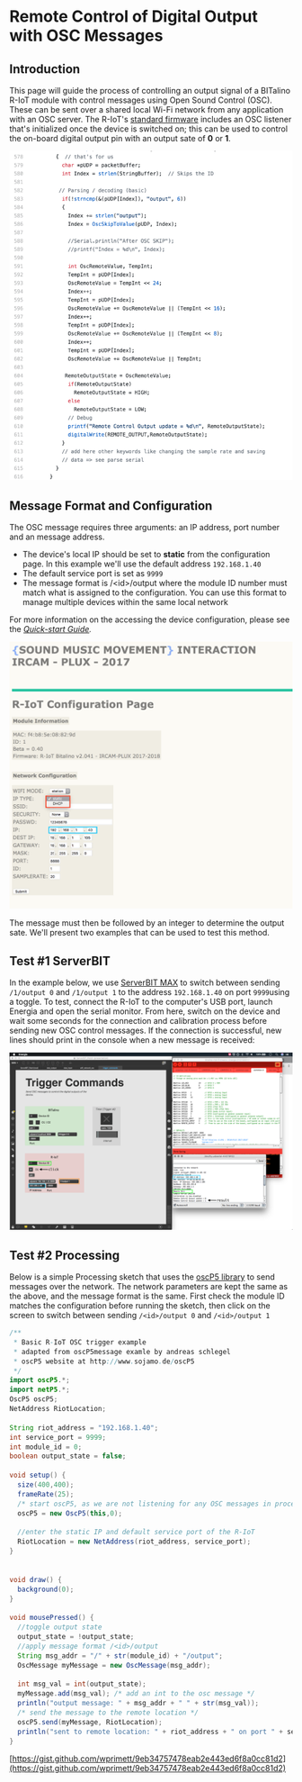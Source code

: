 # Remote Control of Digital Output with OSC Messages

## Introduction

This page will guide the process of controlling an output signal of a BITalino R-IoT module with control messages using Open Sound Control \(OSC\). These can be sent over a shared local Wi-Fi network from any application with an OSC server. The R-IoT's [standard firmware](https://github.com/BITalinoWorld/firmware-bitalino-riot) includes an OSC listener that's initialized once the device is switched on; this can be used to control the on-board digital output pin with an output sate of **0** or **1**.

![Code snippet from bitalino-riot-firmware.ino](../.gitbook/assets/firmware_snippet.png)

## Message Format and Configuration

The OSC message requires three arguments: an IP address, port number and an message address.

* The device's local IP should be set to **static** from the configuration page. In this example we'll use the default address `192.168.1.40`
* The default service port is set as `9999`
* The message format is /&lt;id&gt;/output where the module ID number must match what is assigned to the configuration. You can use this format to manage multiple devices within the same local network

For more information on the accessing the device configuration, please see the [_Quick-start Guide_](https://bitalino.com/downloads/quickstart-guide-riot-1.0.0.12-print.pdf)_._

![R-IoT Configuration Page](../.gitbook/assets/screen-shot-2019-07-08-at-6.48.51-pm.png)

The message must then be followed by an integer to determine the output sate. We'll present two examples that can be used to test this method.

## Test \#1 ServerBIT

In the example below, we use [ServerBIT MAX](https://gitlab.com/weselle/severbit-revolution-max) to switch between sending `/1/output 0` and `/1/output 1` to the address `192.168.1.40` on port `9999`using a toggle. To test, connect the R-IoT to the computer's USB port, launch Energia and open the serial monitor. From here, switch on the device and wait some seconds for the connection and calibration process before sending new OSC control messages. If the connection is successful, new lines should print in the console when a new message is received:

![](../.gitbook/assets/screen-shot-2019-07-08-at-7.01.07-pm.png)

## Test \#2 Processing

Below is a simple Processing sketch that uses the [oscP5 library](http://www.sojamo.de/libraries/oscP5/) to send messages over the network. The network parameters are kept the same as the above, and the message format is the same. First check the module ID matches the configuration before running the sketch, then click on the screen to switch between sending `/<id>/output 0` and `/<id>/output 1`

```java
/**
 * Basic R-IoT OSC trigger example
 * adapted from oscP5message examle by andreas schlegel
 * oscP5 website at http://www.sojamo.de/oscP5
 */
import oscP5.*;
import netP5.*;
OscP5 oscP5;
NetAddress RiotLocation;

String riot_address = "192.168.1.40";
int service_port = 9999;
int module_id = 0;
boolean output_state = false;

void setup() {
  size(400,400);
  frameRate(25);
  /* start oscP5, as we are not listening for any OSC messages in processing, the port is set to 0 */
  oscP5 = new OscP5(this,0);

  //enter the static IP and default service port of the R-IoT
  RiotLocation = new NetAddress(riot_address, service_port);
}


void draw() {
  background(0);  
}

void mousePressed() {
  //toggle output state
  output_state = !output_state;
  //apply message format /<id>/output 
  String msg_addr = "/" + str(module_id) + "/output";
  OscMessage myMessage = new OscMessage(msg_addr);

  int msg_val = int(output_state);
  myMessage.add(msg_val); /* add an int to the osc message */
  println("output message: " + msg_addr + " " + str(msg_val));
  /* send the message to the remote location */
  oscP5.send(myMessage, RiotLocation); 
  println("sent to remote location: " + riot_address + " on port " + service_port);
}
```

[https://gist.github.com/wprimett/9eb34757478eab2e443ed6f8a0cc81d2](https://gist.github.com/wprimett/9eb34757478eab2e443ed6f8a0cc81d2)

